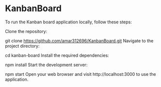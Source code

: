 # KanbanBoard

To run the Kanban board application locally, follow these steps:

Clone the repository:

git clone https://github.com/amar312696/KanbanBoard.git
Navigate to the project directory:

cd kanban-board
Install the required dependencies: 

npm install
Start the development server:

npm start
Open your web browser and visit http://localhost:3000 to use the application.
